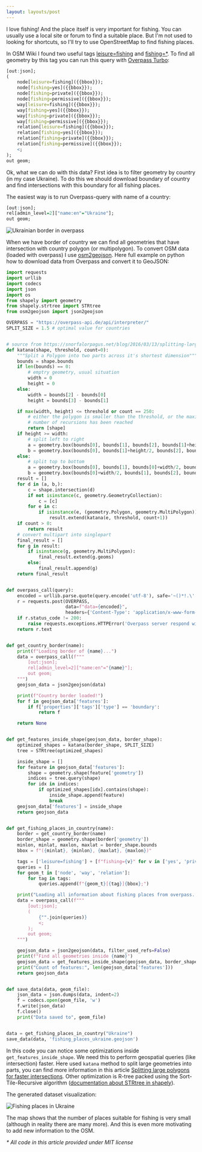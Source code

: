 ```yaml
---
layout: layouts/post
---
```


I love fishing! And the place itself is very important for fishing. You can usually use a local site or forum to find a suitable place. But I'm not used to looking for shortcuts, so I'll try to use OpenStreetMap to find fishing places.

In OSM Wiki I found two useful tags [leisure=fishing](https://wiki.openstreetmap.org/wiki/Tag:leisure%3Dfishing) and [fishing=*](https://wiki.openstreetmap.org/wiki/Key:fishing). To find all geometry by this tag you can run this query with [Overpass Turbo](https://overpass-turbo.eu/):

```R
[out:json];
(
    node[leisure=fishing]({{bbox}});
    node[fishing=yes]({{bbox}});
    node[fishing=private]({{bbox}});
    node[fishing=permissive]({{bbox}});
    way[leisure=fishing]({{bbox}});
    way[fishing=yes]({{bbox}});
    way[fishing=private]({{bbox}});
    way[fishing=permissive]({{bbox}});
    relation[leisure=fishing]({{bbox}});
    relation[fishing=yes]({{bbox}});
    relation[fishing=private]({{bbox}});
    relation[fishing=permissive]({{bbox}});
    <;
);
out geom;
```

Ok, what we can do with this data? First idea is to filter geometry by country (in my case Ukraine).
To do this we should download boundary of country and find intersections with this boundary for all fishing places.

The easiest way is to run Overpass-query with name of a country:

```R
[out:json];
rel[admin_level=2]["name:en"="Ukraine"];
out geom;
```

![Ukrainian border in overpass](/assets/img/ukraine-border-overpass.png)

When we have border of country we can find all geometries that have intersection with country polygon (or multipolygon). To convert OSM data (loaded with overpass) I use [osm2geojson](https://github.com/aspectumapp/osm2geojson).
Here full example on python how to download data from Overpass and convert it to GeoJSON:

```python
import requests
import urllib
import codecs
import json
import os
from shapely import geometry
from shapely.strtree import STRtree
from osm2geojson import json2geojson

OVERPASS = "https://overpass-api.de/api/interpreter/"
SPLIT_SIZE = 1.5 # optimal value for countries


# source from https://snorfalorpagus.net/blog/2016/03/13/splitting-large-polygons-for-faster-intersections/
def katana(shape, threshold, count=0):
    """Split a Polygon into two parts across it's shortest dimension"""
    bounds = shape.bounds
    if len(bounds) == 0:
        # emptry geometry, usual situation
        width = 0
        height = 0
    else:
        width = bounds[2] - bounds[0]
        height = bounds[3] - bounds[1]

    if max(width, height) <= threshold or count == 250:
        # either the polygon is smaller than the threshold, or the maximum
        # number of recursions has been reached
        return [shape]
    if height >= width:
        # split left to right
        a = geometry.box(bounds[0], bounds[1], bounds[2], bounds[1]+height/2)
        b = geometry.box(bounds[0], bounds[1]+height/2, bounds[2], bounds[3])
    else:
        # split top to bottom
        a = geometry.box(bounds[0], bounds[1], bounds[0]+width/2, bounds[3])
        b = geometry.box(bounds[0]+width/2, bounds[1], bounds[2], bounds[3])
    result = []
    for d in (a, b,):
        c = shape.intersection(d)
        if not isinstance(c, geometry.GeometryCollection):
            c = [c]
        for e in c:
            if isinstance(e, (geometry.Polygon, geometry.MultiPolygon)):
                result.extend(katana(e, threshold, count+1))
    if count > 0:
        return result
    # convert multipart into singlepart
    final_result = []
    for g in result:
        if isinstance(g, geometry.MultiPolygon):
            final_result.extend(g.geoms)
        else:
            final_result.append(g)
    return final_result


def overpass_call(query):
    encoded = urllib.parse.quote(query.encode('utf-8'), safe='~()*!.\'')
    r = requests.post(OVERPASS,
                      data=f"data={encoded}",
                      headers={'Content-Type': 'application/x-www-form-urlencoded; charset=UTF-8'})
    if r.status_code != 200:
        raise requests.exceptions.HTTPError('Overpass server respond with status '+str(r.status_code))
    return r.text


def get_country_border(name):
    print(f"Loading border of {name}...")
    data = overpass_call(f"""
        [out:json];
        rel[admin_level=2]["name:en"="{name}"];
        out geom;
    """)
    geojson_data = json2geojson(data)

    print(f"Country border loaded!")
    for f in geojson_data['features']:
        if f['properties']['tags']['type'] == 'boundary':
            return f

    return None


def get_features_inside_shape(geojson_data, border_shape):
    optimized_shapes = katana(border_shape, SPLIT_SIZE)
    tree = STRtree(optimized_shapes)

    inside_shape = []
    for feature in geojson_data['features']:
        shape = geometry.shape(feature['geometry'])
        indices = tree.query(shape)
        for idx in indices:
            if optimized_shapes[idx].contains(shape):
                inside_shape.append(feature)
                break
    geojson_data['features'] = inside_shape
    return geojson_data


def get_fishing_places_in_country(name):
    border = get_country_border(name)
    border_shape = geometry.shape(border['geometry'])
    minlon, minlat, maxlon, maxlat = border_shape.bounds
    bbox = f"({minlat}, {minlon}, {maxlat}, {maxlon})"

    tags = ['leisure=fishing'] + [f"fishing={v}" for v in ['yes', 'private', 'permissive']]
    queries = []
    for geom_t in ['node', 'way', 'relation']:
        for tag in tags:
            queries.append(f"{geom_t}[{tag}]{bbox};")

    print("Loading all information about fishing places from overpass...")
    data = overpass_call(f"""
        [out:json];
        (
            {"".join(queries)}
            <;
        );
        out geom;
    """)

    geojson_data = json2geojson(data, filter_used_refs=False)
    print(f"Find all geometries inside {name}")
    geojson_data = get_features_inside_shape(geojson_data, border_shape)
    print("Count of features:", len(geojson_data['features']))
    return geojson_data


def save_data(data, geom_file):
    json_data = json.dumps(data, indent=2)
    f = codecs.open(geom_file, 'w')
    f.write(json_data)
    f.close()
    print("Data saved to", geom_file)


data = get_fishing_places_in_country("Ukraine")
save_data(data, 'fishing_places_ukraine.geojson')
```

In this code you can notice some optimizations inside `get_features_inside_shape`. We need this to perform geospatial queries (like intersection) faster. Here used `katana` method to split large geometries into parts, you can find more information in this article [Splitting large polygons for faster intersections](https://snorfalorpagus.net/blog/2016/03/13/splitting-large-polygons-for-faster-intersections/). Other optimization is R-tree packed using the Sort-Tile-Recursive algorithm ([documentation about STRtree in shapely](https://shapely.readthedocs.io/en/stable/manual.html#str-packed-r-tree)).

The generated dataset visualization:

![Fishing places in Ukraine](/assets/img/fishing-zones.png)

The map shows that the number of places suitable for fishing is very small (although in reality there are many more). And this is even more motivating to add new information to the OSM.

_* All code in this article provided under MIT license_
